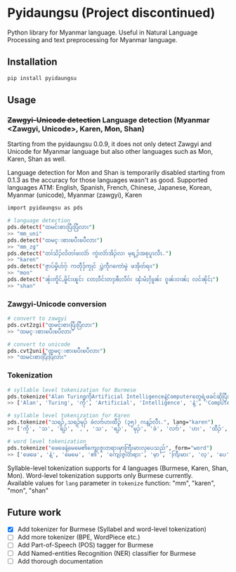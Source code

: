 # Pyidaungsu (Project discontinued)

Python library for Myanmar language. Useful in Natural Language Processing and text preprocessing for Myanmar language.

## Installation

```sh
pip install pyidaungsu
```

## Usage

### ~~Zawgyi-Unicode detection~~ Language detection (Myanmar <Zawgyi, Unicode>, Karen, Mon, Shan)
Starting from the pyidaungsu 0.0.9, it does not only detect Zawgyi and Unicode for Myanmar language but also other languages such as Mon, Karen, Shan as well.

Language detection for Mon and Shan is temporarily disabled starting from 0.1.3 as the accuracy for those languages wasn't as good.
Supported languages ATM: English, Spanish, French, Chinese, Japanese, Korean, Myanmar (unicode), Myanmar (zawgyi), Karen

```sh
import pyidaungsu as pds

# language detection
pds.detect("ထမင်းစားပြီးပြီလား")
>> "mm_uni"
pds.detect("ထမင္းစားၿပီးၿပီလား")
>> "mm_zg"
pds.detect("တၢ်သိၣ်လိတၢ်ဖးလံာ် ကွဲးလံာ်အိၣ်လၢ မ့ရ့ၣ်အစုပူၤလီၤ.")
>> "karen"
pds.detect("ဇၟာပ်မၞိဟ်ဂှ် ကတဵုဒှ်ကၠုင် ပ္ဍဲကဵုဂကောံမွဲ ဖအိုတ်ရ၊၊")
>> "mon"
pds.detect("ၼႂ်းဢိူင်ႇမိူင်းၽူင်း ၸႄႈဝဵင်းတႃႈၶီႈလဵၵ်း ၾႆးမႆႈႁိူၼ်း ၵူၼ်းဝၢၼ်ႈ လင်ၼိုင်ႈ")
>> "shan"
```

### Zawgyi-Unicode conversion

```sh
# convert to zawgyi
pds.cvt2zgi("ထမင်းစားပြီးပြီလား")
>> "ထမင္းစားၿပီးၿပီလား"

# convert to unicode
pds.cvt2uni("ထမင္းစားၿပီးၿပီလား")
>> "ထမင်းစားပြီးပြီလား"
```

### Tokenization

```sh
# syllable level tokenization for Burmese
pds.tokenize("Alan TuringကိုArtificial Intelligenceနဲ့Computerတွေရဲ့ဖခင်ဆိုပြီးလူသိများပါတယ်") # lang parameter for default function is 'mm'
>> ['Alan', 'Turing', 'ကို', 'Artificial', 'Intelligence', 'နဲ့', 'Computer', 'တွေ', 'ရဲ့', 'ဖ', 'ခင်', 'ဆို', 'ပြီး', 'လူ', 'သိ', 'များ', 'ပါ', 'တယ်']

# syllable level tokenization for Karen
pds.tokenize("သရၣ်,သရၣ်မုၣ် ခဲလၢာ်ဟးထီၣ် (၃၅) ဂၤန့ၣ်လီၤ.", lang="karen")
>> ['ကၠိ', 'သ', 'ရၣ်', ',', 'သ', 'ရၣ်', 'မုၣ်', 'ခဲ', 'လၢာ်', 'ဟး', 'ထီၣ်', '(', '၃၅', ')', 'ဂၤ', 'န့ၣ်', 'လီၤ', '.']

# word level tokenization
pds.tokenize("ဖေဖေနဲ့မေမေ၏ကျေးဇူးတရားမှာကြီးမားလှပေသည်", form="word")
>> ['ဖေဖေ', 'နဲ့', 'မေမေ', '၏', 'ကျေးဇူးတရား', 'မှာ', 'ကြီးမား', 'လှ', 'ပေ', 'သည်']

```

Syllable-level tokenization supports for 4 languages (Burmese, Karen, Shan, Mon). Word-level tokenization supports only Burmese currently.</br>
Available values for `lang` parameter in `tokenize` function: "mm", "karen", "mon", "shan"

## Future work

- [x] Add tokenizer for Burmese (Syllabel and word-level tokenization)
- [ ] Add more tokenizer (BPE, WordPiece etc.)
- [ ] Add Part-of-Speech (POS) tagger for Burmese
- [ ] Add Named-entities Recognition (NER) classifier for Burmese
- [ ] Add thorough documentation
